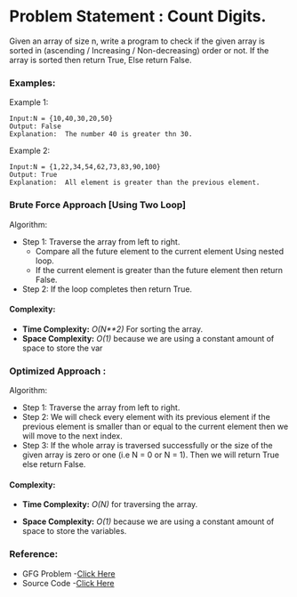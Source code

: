 # Problem Statement : Count Digits.

Given an array of size n, write a program to check if the given array is sorted in (ascending / Increasing / Non-decreasing) order or not. If the array is sorted then return True, Else return False.

### Examples:

Example 1:

```
Input:N = {10,40,30,20,50}
Output: False
Explanation:  The number 40 is greater thn 30.
```

Example 2:

```
Input:N = {1,22,34,54,62,73,83,90,100}
Output: True
Explanation:  All element is greater than the previous element.
```

### Brute Force Approach [Using Two Loop]

Algorithm:

- Step 1: Traverse the array from left to right.
    - Compare all the future element to the current element Using nested loop.
    - If the current element is greater than the future element then return False.
- Step 2: If the loop completes then return True.


#### Complexity:

- **Time Complexity:** _O(N**2)_ For sorting the array.
- **Space Complexity:** _O(1)_ because we are using a constant amount of space to store the var

### Optimized Approach :

Algorithm:

- Step 1: Traverse the array from left to right.
- Step 2: We will check every element with its previous element if the previous element is smaller than or equal to the current element then we will move to the next index.
- Step 3: If the whole array is traversed successfully or the size of the given array is zero or one (i.e N = 0 or N = 1). Then we will return True else return False.
#### Complexity:

- **Time Complexity:** _O(N)_ for traversing the array.

- **Space Complexity:** _O(1)_ because we are using a constant amount of space to store the variables.

### Reference:

- GFG Problem -[Click Here](https://www.geeksforgeeks.org/check-if-an-array-is-sorted-or-not/)
- Source Code -[Click Here]()
